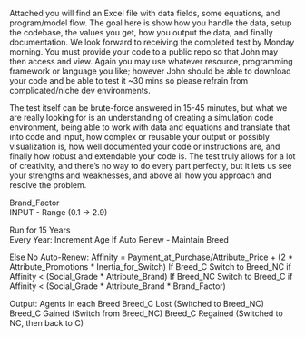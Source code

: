 Attached you will find an Excel file with data fields, some equations, and program/model flow. The goal here is show how you handle the data, setup the codebase, the values you get, how you output the data, and finally documentation. We look forward to receiving the completed test by Monday morning. You must provide your code to a public repo so that John may then access and view. Again you may use whatever resource, programming framework or language you like; however John should be able to download your code and be able to test it ~30 mins so please refrain from complicated/niche dev environments.

The test itself can be brute-force answered in 15-45 minutes, but what we are really looking for is an understanding of creating a simulation code environment, being able to work with data and equations and translate that into code and input, how complex or reusable your output or possibly visualization is, how well documented your code or instructions are, and finally how robust and extendable your code is. The test truly allows for a lot of creativity, and there’s no way to do every part perfectly, but it lets us see your strengths and weaknesses, and above all how you approach and resolve the problem.

Brand_Factor		
INPUT - Range (0.1 -> 2.9)		

Run for 15 Years		
Every Year:	Increment Age
	If Auto Renew - Maintain Breed

Else No Auto-Renew:	Affinity = 	Payment_at_Purchase/Attribute_Price + (2 * Attribute_Promotions * Inertia_for_Switch)
	If Breed_C	Switch to Breed_NC if Affinity < (Social_Grade * Attribute_Brand)
	If Breed_NC	Switch to Breed_C if Affinity < (Social_Grade * Attribute_Brand * Brand_Factor)

Output:	Agents in each Breed
	Breed_C Lost (Switched to Breed_NC)
	Breed_C Gained (Switch from Breed_NC)
	Breed_C Regained (Switched to NC, then back to C)
		
